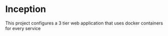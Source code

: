 # Inception
This project configures a 3 tier web application that uses docker containers for every service

